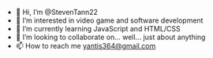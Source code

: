 - 👋 Hi, I’m @StevenTann22
- 👀 I’m interested in video game and software development
- 🌱 I’m currently learning JavaScript and HTML/CSS 
- 💞️ I’m looking to collaborate on... well... just about anything
- 📫 How to reach me yantis364@gmail.com

<!---
StevenTann22/StevenTann22 is a ✨ special ✨ repository because its `README.md` (this file) appears on your GitHub profile.
You can click the Preview link to take a look at your changes.
--->
